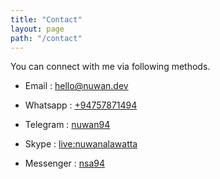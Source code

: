 ```yaml
---
title: "Contact"
layout: page
path: "/contact"
---
```


You can connect with me via following methods.

- <i class="icon-mail"></i> Email : [hello@nuwan.dev](mailto:hello@nuwan.dev)

- <i class="icon-whatsapp"></i>  Whatsapp : [+94757871494](https://wa.me/94757871494)
- <i class="icon-telegram"></i>  Telegram : [nuwan94](https://t.me/nuwan94)
- <i class="icon-skype"></i>  Skype : [live:nuwanalawatta](skype:live:nuwanalawatta)
- <i class="icon-facebook"></i>  Messenger : [nsa94](https://m.me/nsa94)